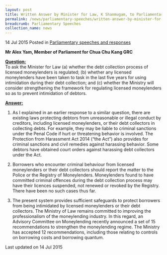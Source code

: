 ```yaml
---
layout: post
title: Written Answer by Minister for Law, K Shanmugam, to Parliamentary Question on Debt Collection by Licensed Moneylenders
permalink: /news/parliamentary-speeches/written-answer-by-minister-for-law--k-shanmugam--to-parliamentary-q0
breadcrumb: Parliamentary Speeches
collection_name: news
---
```


14 Jul 2015 Posted in [Parliamentary speeches and responses](/news/parliamentary-speeches) 

**Mr Alex Yam, Member of Parliament for Chua Chu Kang GRC**

**<u>Question:</u>**      
To ask the Minister for Law (a) whether the debt collection process of licensed moneylenders is regulated; (b) whether any licensed moneylenders have been taken to task in the last five years for using intimidation during their debt collection; and (c) whether the Ministry will consider strengthening the framework for regulating licensed moneylenders so as to prevent intimidation of debtors.


**<u>Answer:</u>**    

1. As I explained in an earlier response to a similar question, there are existing laws protecting debtors from unreasonable or illegal conduct by creditors, including licensed moneylenders, or their debt collectors in collecting debts. For example, they may be liable to criminal sanctions under the Penal Code if hurt or threatening behavior is involved. The Protection from Harassment Act 2014 (“the Act”) also provides for criminal sanctions and civil remedies against harassing behavior. Some debtors have obtained court orders against harassing debt collectors under the Act. 

2. Borrowers who encounter criminal behaviour from licensed moneylenders or their debt collectors should report the matter to the Police or the Registry of Moneylenders. Moneylenders found to have committed criminal offences during the debt collection process may have their licences suspended, not renewed or revoked by the Registry. There have been no such cases thus far. 

3. The present system provides sufficient safeguards to protect borrowers from being intimidated by licensed moneylenders or their debt collectors. The Ministry of Law remains committed to improving the professionalism of the moneylending industry. In this regard, an Advisory Committee on Moneylending recently announced a set of 15 recommendations to strengthen the moneylending regime. The Ministry has accepted 12 recommendations, including those relating to controls on borrowing costs and borrowing quantum. 




<p class="right-side-updated">Last updated on 14 Jul 2015</p> 




